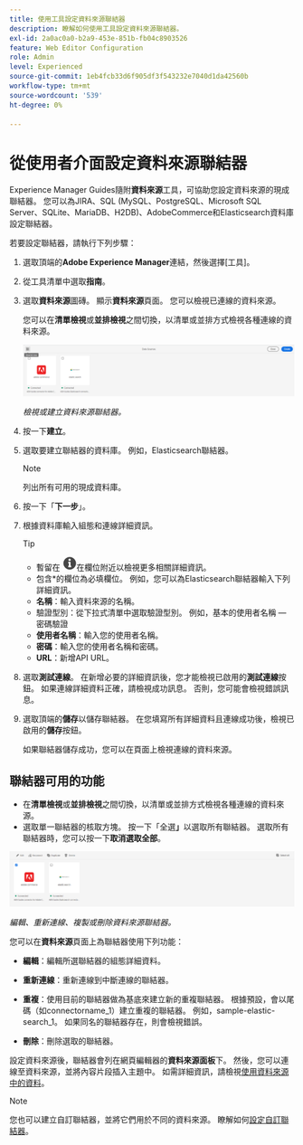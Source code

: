 ```yaml
---
title: 使用工具設定資料來源聯結器
description: 瞭解如何使用工具設定資料來源聯結器。
exl-id: 2a0ac0a0-b2a9-453e-851b-fb04c8903526
feature: Web Editor Configuration
role: Admin
level: Experienced
source-git-commit: 1eb4fcb33d6f905df3f543232e7040d1da42560b
workflow-type: tm+mt
source-wordcount: '539'
ht-degree: 0%

---
```


# 從使用者介面設定資料來源聯結器

Experience Manager Guides隨附&#x200B;**資料來源**&#x200B;工具，可協助您設定資料來源的現成聯結器。 您可以為JIRA、SQL (MySQL、PostgreSQL、Microsoft SQL Server、SQLite、MariaDB、H2DB)、AdobeCommerce和Elasticsearch資料庫設定聯結器。

若要設定聯結器，請執行下列步驟：

1. 選取頂端的&#x200B;**Adobe Experience Manager**&#x200B;連結，然後選擇[工具]。
1. 從工具清單中選取&#x200B;**指南**。
1. 選取&#x200B;**資料來源**&#x200B;圖磚。 顯示&#x200B;**資料來源**&#x200B;頁面。 您可以檢視已連線的資料來源。

   您可以在&#x200B;**清單檢視**&#x200B;或&#x200B;**並排檢視**&#x200B;之間切換，以清單或並排方式檢視各種連線的資料來源。

   <img src="./assets/data-sources-create-window.png" alt= "列在資料來源頁面上的資料來源" width="800">

   *檢視或建立資料來源聯結器。*
1. 按一下&#x200B;**建立**。
1. 選取要建立聯結器的資料庫。 例如，Elasticsearch聯結器。
   >[!NOTE]
   >
   >列出所有可用的現成資料庫。

1. 按一下「**下一步**」。
1. 根據資料庫輸入組態和連線詳細資訊。

   >[!TIP]
   >* 暫留在 <img src="./assets/info-details.svg" alt= "資訊圖示" width="25">在欄位附近以檢視更多相關詳細資訊。
   > * 包含*的欄位為必填欄位。 例如，您可以為Elasticsearch聯結器輸入下列詳細資訊。

   * **名稱**：輸入資料來源的名稱。
   * 驗證型別：從下拉式清單中選取驗證型別。 例如，基本的使用者名稱 — 密碼驗證
   * **使用者名稱**：輸入您的使用者名稱。
   * **密碼**：輸入您的使用者名稱和密碼。
   * **URL**：新增API URL。

1. 選取&#x200B;**測試連線**。 在新增必要的詳細資訊後，您才能檢視已啟用的&#x200B;**測試連線**&#x200B;按鈕。 如果連線詳細資料正確，請檢視成功訊息。 否則，您可能會檢視錯誤訊息。



1. 選取頂端的&#x200B;**儲存**&#x200B;以儲存聯結器。     在您填寫所有詳細資料且連線成功後，檢視已啟用的&#x200B;**儲存**&#x200B;按鈕。


   如果聯結器儲存成功，您可以在頁面上檢視連線的資料來源。

## 聯結器可用的功能

* 在&#x200B;**清單檢視**&#x200B;或&#x200B;**並排檢視**&#x200B;之間切換，以清單或並排方式檢視各種連線的資料來源。
* 選取單一聯結器的核取方塊。 按一下「全選&#x200B;**」**&#x200B;以選取所有聯結器。 選取所有聯結器時，您可以按一下&#x200B;**取消選取全部**。

<img src="./assets/data-sources-features.png" alt= "資料來源頁面上的資料來源功能" width="800">

*編輯、重新連線、複製或刪除資料來源聯結器。*

您可以在&#x200B;**資料來源**&#x200B;頁面上為聯結器使用下列功能：

* **編輯**：編輯所選聯結器的組態詳細資料。

* **重新連線**：重新連線到中斷連線的聯結器。

* **重複**：使用目前的聯結器做為基底來建立新的重複聯結器。 根據預設，會以尾碼（如connectorname_1）建立重複的聯結器。 例如，sample-elastic-search_1。
如果同名的聯結器存在，則會檢視錯誤。

* **刪除**：刪除選取的聯結器。


設定資料來源後，聯結器會列在網頁編輯器的&#x200B;**資料來源面板**&#x200B;下。 然後，您可以連線至資料來源，並將內容片段插入主題中。 如需詳細資訊，請檢視[使用資料來源中的資料](../user-guide/web-editor-content-snippet.md)。

>[!NOTE]
>
>您也可以建立自訂聯結器，並將它們用於不同的資料來源。 瞭解如何[設定自訂聯結器](../knowledge-base/kb-articles/data-source/conf-custom-data-source-connector.md)。